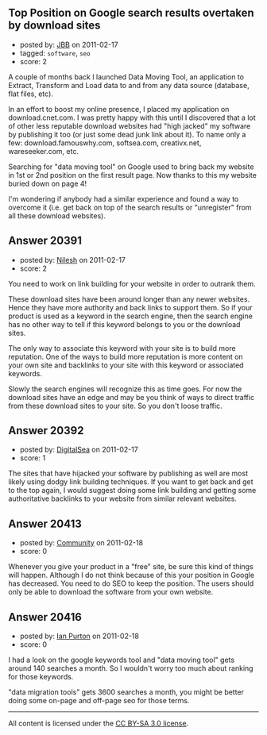 ## Top Position on Google search results overtaken by download sites

- posted by: [JBB](https://stackexchange.com/users/-1/7813-jbb) on 2011-02-17
- tagged: `software`, `seo`
- score: 2

A couple of months back I launched Data Moving Tool, an application to Extract, Transform and Load data to and from any data source (database, flat files, etc).

In an effort to boost my online presence, I placed my application on download.cnet.com. I was pretty happy with this until I discovered that a lot of other less reputable download websites had "high jacked" my software by publishing it too (or just some dead junk link about it). To name only a few: download.famouswhy.com, softsea.com, creativx.net, wareseeker.com, etc.

Searching for "data moving tool" on Google used to bring back my website in 1st or 2nd position on the first result page. Now thanks to this my website buried down on page 4!

I'm wondering if anybody had a similar experience and found a way to overcome it (i.e. get back on top of the search results or "unregister" from all these download websites).



## Answer 20391

- posted by: [Nilesh](https://stackexchange.com/users/-1/6985-nilesh) on 2011-02-17
- score: 2

You need to work on link building for your website in order to outrank them. 

These download sites have been around longer than any newer websites. Hence they have more authority and back links to support them. So if your product is used as a keyword in the search engine, then the search engine has no other way to tell if this keyword belongs to you or the download sites.

The only way to associate this keyword with your site is to build more reputation. One of the ways to build more reputation is more content on your own site and backlinks to your site with this keyword or associated keywords.

Slowly the search engines will recognize this as time goes. For now the download sites have an edge and may be you think of ways to direct traffic from these download sites to your site. So you don't loose traffic.


## Answer 20392

- posted by: [DigitalSea](https://stackexchange.com/users/-1/7816-digitalsea) on 2011-02-17
- score: 1

The sites that have hijacked your software by publishing as well are most likely using dodgy link building techniques. If you want to get back and get to the top again, I would suggest doing some link building and getting some authoritative backlinks to your website from similar relevant websites.


## Answer 20413

- posted by: [Community](https://stackexchange.com/users/-1/-1-community) on 2011-02-18
- score: 0

 Whenever you give your product in a "free" site, be sure this kind of things will happen. Although I do not think because of this your position in Google has decreased. You need to do SEO to keep the position.
The users should only be able to download the software from your own website.


## Answer 20416

- posted by: [Ian Purton](https://stackexchange.com/users/-1/4942-ian-purton) on 2011-02-18
- score: 0

I had a look on the google keywords tool and "data moving tool" gets around 140 searches a month. So I wouldn't worry too much about ranking for those keywords.

"data migration tools" gets 3600 searches a month, you might be better doing some on-page and off-page seo for those terms.



---

All content is licensed under the [CC BY-SA 3.0 license](https://creativecommons.org/licenses/by-sa/3.0/).
